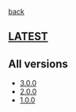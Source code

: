 [back](index)
## [LATEST](ver/3.0.0/async-api.html)
## All versions
* [3.0.0](ver/3.0.0/async-api.html)
* [2.0.0](ver/2.0.0/async-api.html)
* [1.0.0](ver/1.0.0/async-api.html)
